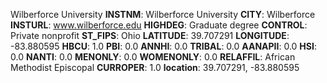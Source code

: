 
Wilberforce University
**INSTNM**: Wilberforce University
**CITY**: Wilberforce
**INSTURL**: www.wilberforce.edu
**HIGHDEG**: Graduate degree
**CONTROL**: Private nonprofit
**ST_FIPS**: Ohio
**LATITUDE**: 39.707291
**LONGITUDE**: -83.880595
**HBCU**: 1.0
**PBI**: 0.0
**ANNHI**: 0.0
**TRIBAL**: 0.0
**AANAPII**: 0.0
**HSI**: 0.0
**NANTI**: 0.0
**MENONLY**: 0.0
**WOMENONLY**: 0.0
**RELAFFIL**: African Methodist Episcopal
**CURROPER**: 1.0
**location**: 39.707291, -83.880595